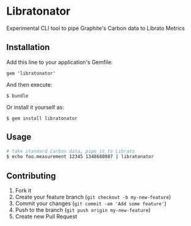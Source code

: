 # Libratonator

Experimental CLI tool to pipe Graphite's Carbon data to Librato Metrics

## Installation

Add this line to your application's Gemfile:

    gem 'libratonator'

And then execute:

    $ bundle

Or install it yourself as:

    $ gem install libratonator

## Usage

```bash
# take standard Carbon data, pipe it to Librato
$ echo foo.measurement 12345 1348688087 | libratonator
```

## Contributing

1. Fork it
2. Create your feature branch (`git checkout -b my-new-feature`)
3. Commit your changes (`git commit -am 'Add some feature'`)
4. Push to the branch (`git push origin my-new-feature`)
5. Create new Pull Request
